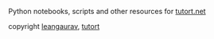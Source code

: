 Python notebooks, scripts and other resources for [tutort.net](tutort.net)

copyright [leangaurav](https://leangaurav.com),  [tutort](https://www.tutort.net/)
